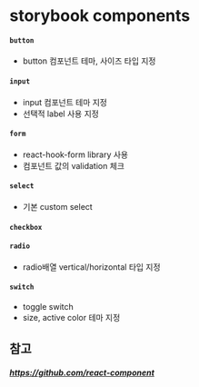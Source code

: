 # storybook components

#### `button`

- button 컴포넌트 테마, 사이즈 타입 지정

#### `input`

- input 컴포넌트 테마 지정
- 선택적 label 사용 지정

#### `form`

- react-hook-form library 사용
- 컴포넌트 값의 validation 체크

#### `select`

- 기본 custom select

#### `checkbox`

#### `radio`

- radio배열 vertical/horizontal 타입 지정

#### `switch`

- toggle switch
- size, active color 테마 지정

## 참고

##### https://github.com/react-component
